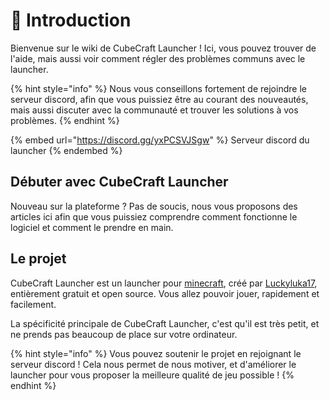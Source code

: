 # 👋 Introduction

Bienvenue sur le wiki de CubeCraft Launcher ! Ici, vous pouvez trouver de l'aide, mais aussi voir comment régler des problèmes communs avec le launcher.&#x20;

{% hint style="info" %}
Nous vous conseillons fortement de rejoindre le serveur discord, afin que vous puissiez être au courant des nouveautés, mais aussi discuter avec la communauté et trouver les solutions à vos problèmes.
{% endhint %}

{% embed url="https://discord.gg/yxPCSVJSgw" %}
Serveur discord du launcher
{% endembed %}

## Débuter avec CubeCraft Launcher

Nouveau sur la plateforme ? Pas de soucis, nous vous proposons des articles ici afin que vous puissiez comprendre comment fonctionne le logiciel et comment le prendre en main.

## Le projet

CubeCraft Launcher est un launcher pour [minecraft](https://www.minecraft.net/fr-fr), créé par [Luckyluka17](https://linktr.ee/luckyluka17), entièrement gratuit et open source. Vous allez pouvoir jouer, rapidement et facilement.&#x20;

La spécificité principale de CubeCraft Launcher, c'est qu'il est très petit, et ne prends pas beaucoup de place sur votre ordinateur.

{% hint style="info" %}
Vous pouvez soutenir le projet en rejoignant le serveur discord ! Cela nous permet de nous motiver, et d'améliorer le launcher pour vous proposer la meilleure qualité de jeu possible !
{% endhint %}
